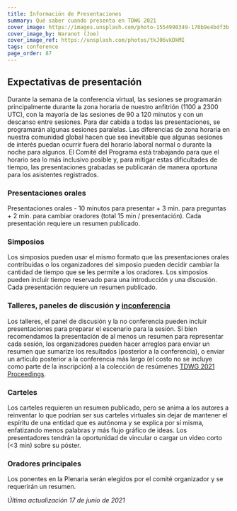 ```yaml
---
title: Información de Presentaciones
summary: Qué saber cuando presenta en TDWG 2021
cover_image: https://images.unsplash.com/photo-1554990349-170b9e4bdf3b
cover_image_by: Waranot (Joe)
cover_image_ref: https://unsplash.com/photos/tkJ06vkDkMI
tags: conference
page_order: 87
---
```

## Expectativas de presentación
Durante la semana de la conferencia virtual, las sesiones se programarán principalmente durante la zona horaria de nuestro anfitrión (1100 a 2300 UTC), con la mayoría de las sesiones de 90 a 120 minutos y con un descanso entre sesiones. Para dar cabida a todas las presentaciones, se programarán algunas sesiones paralelas. Las diferencias de zona horaria en nuestra comunidad global hacen que sea inevitable que algunas sesiones de interés puedan ocurrir fuera del horario laboral normal o durante la noche para algunos. El Comité del Programa está trabajando para que el horario sea lo más inclusivo posible y, para mitigar estas dificultades de tiempo, las presentaciones grabadas se publicarán de manera oportuna para los asistentes registrados.

### Presentaciones orales
Presentaciones orales - 10 minutos para presentar + 3 min. para preguntas + 2 min. para cambiar oradores (total 15 min / presentación). Cada presentación requiere un resumen publicado.

### Simposios
Los simposios pueden usar el mismo formato que las presentaciones orales contribuidas o los organizadores del simposio pueden decidir cambiar la cantidad de tiempo que se les permite a los oradores. Los simposios pueden incluir tiempo reservado para una introducción y una discusión. Cada presentación requiere un resumen publicado.

### Talleres, paneles de discusión y [inconferencia](https://quesignificado.org/que-es-una-inconferencia/)
Los talleres, el panel de discusión y la no conferencia pueden incluir presentaciones para preparar el escenario para la sesión. Si bien recomendamos la presentación de al menos un resumen para representar cada sesión, los organizadores pueden hacer arreglos para enviar un resumen que sumarize los resultados (posterior a la conferencia), o enviar un artículo posterior a la conferencia más largo (el costo no se incluye como parte de la inscripción) a la colección de resúmenes [TDWG 2021 Proceedings](https://biss.pensoft.net/collection/293/).

### Carteles
Los carteles requieren un resumen publicado, pero se anima a los autores a reinventar lo que podrían ser sus carteles virtuales sin dejar de mantener el espíritu de una entidad que es autónoma y se explica por sí misma, enfatizando menos palabras y más flujo gráfico de ideas. Los presentadores tendrán la oportunidad de vincular o cargar un video corto (<3 min) sobre su póster.

### Oradores principales
Los ponentes en la Plenaria serán elegidos por el comité organizador y se requerirán un resumen.

_Última actualización 17 de junio de 2021_
